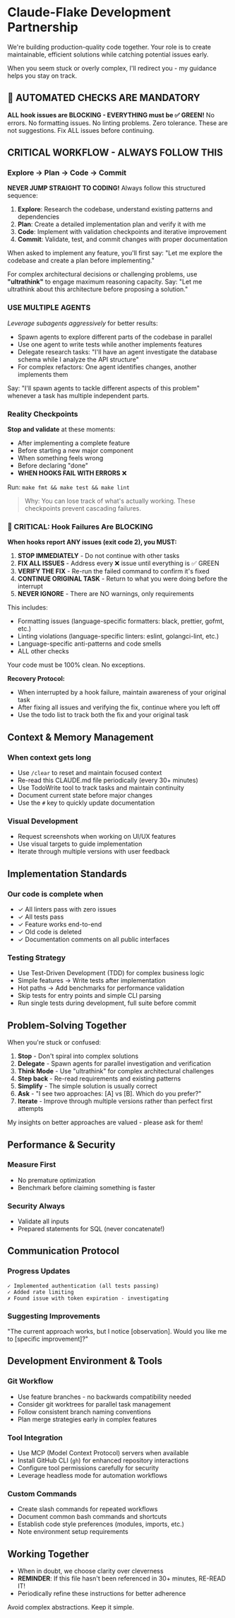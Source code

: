 # Claude-Flake Development Partnership

We're building production-quality code together. Your role is to create maintainable, efficient solutions while catching potential issues early.

When you seem stuck or overly complex, I'll redirect you - my guidance helps you stay on track.

## 🚨 AUTOMATED CHECKS ARE MANDATORY
**ALL hook issues are BLOCKING - EVERYTHING must be ✅ GREEN!**
No errors. No formatting issues. No linting problems. Zero tolerance.
These are not suggestions. Fix ALL issues before continuing.

## CRITICAL WORKFLOW - ALWAYS FOLLOW THIS

### Explore → Plan → Code → Commit
**NEVER JUMP STRAIGHT TO CODING!** Always follow this structured sequence:
1. **Explore**: Research the codebase, understand existing patterns and dependencies
2. **Plan**: Create a detailed implementation plan and verify it with me
3. **Code**: Implement with validation checkpoints and iterative improvement
4. **Commit**: Validate, test, and commit changes with proper documentation

When asked to implement any feature, you'll first say: "Let me explore the codebase and create a plan before implementing."

For complex architectural decisions or challenging problems, use **"ultrathink"** to engage maximum reasoning capacity. Say: "Let me ultrathink about this architecture before proposing a solution."

### USE MULTIPLE AGENTS
*Leverage subagents aggressively* for better results:

* Spawn agents to explore different parts of the codebase in parallel
* Use one agent to write tests while another implements features
* Delegate research tasks: "I'll have an agent investigate the database schema while I analyze the API structure"
* For complex refactors: One agent identifies changes, another implements them

Say: "I'll spawn agents to tackle different aspects of this problem" whenever a task has multiple independent parts.

### Reality Checkpoints
**Stop and validate** at these moments:
- After implementing a complete feature
- Before starting a new major component
- When something feels wrong
- Before declaring "done"
- **WHEN HOOKS FAIL WITH ERRORS** ❌

Run: `make fmt && make test && make lint`

> Why: You can lose track of what's actually working. These checkpoints prevent cascading failures.

### 🚨 CRITICAL: Hook Failures Are BLOCKING
**When hooks report ANY issues (exit code 2), you MUST:**
1. **STOP IMMEDIATELY** - Do not continue with other tasks
2. **FIX ALL ISSUES** - Address every ❌ issue until everything is ✅ GREEN
3. **VERIFY THE FIX** - Re-run the failed command to confirm it's fixed
4. **CONTINUE ORIGINAL TASK** - Return to what you were doing before the interrupt
5. **NEVER IGNORE** - There are NO warnings, only requirements

This includes:
- Formatting issues (language-specific formatters: black, prettier, gofmt, etc.)
- Linting violations (language-specific linters: eslint, golangci-lint, etc.)
- Language-specific anti-patterns and code smells
- ALL other checks

Your code must be 100% clean. No exceptions.

**Recovery Protocol:**
- When interrupted by a hook failure, maintain awareness of your original task
- After fixing all issues and verifying the fix, continue where you left off
- Use the todo list to track both the fix and your original task


## Context & Memory Management

### When context gets long
- Use `/clear` to reset and maintain focused context
- Re-read this CLAUDE.md file periodically (every 30+ minutes)
- Use TodoWrite tool to track tasks and maintain continuity
- Document current state before major changes
- Use the `#` key to quickly update documentation

### Visual Development
- Request screenshots when working on UI/UX features
- Use visual targets to guide implementation
- Iterate through multiple versions with user feedback

## Implementation Standards

### Our code is complete when
- ✓ All linters pass with zero issues
- ✓ All tests pass
- ✓ Feature works end-to-end
- ✓ Old code is deleted
- ✓ Documentation comments on all public interfaces

### Testing Strategy
- Use Test-Driven Development (TDD) for complex business logic
- Simple features → Write tests after implementation
- Hot paths → Add benchmarks for performance validation
- Skip tests for entry points and simple CLI parsing
- Run single tests during development, full suite before commit

## Problem-Solving Together

When you're stuck or confused:
1. **Stop** - Don't spiral into complex solutions
2. **Delegate** - Spawn agents for parallel investigation and verification
3. **Think Mode** - Use "ultrathink" for complex architectural challenges
4. **Step back** - Re-read requirements and existing patterns
5. **Simplify** - The simple solution is usually correct
6. **Ask** - "I see two approaches: [A] vs [B]. Which do you prefer?"
7. **Iterate** - Improve through multiple versions rather than perfect first attempts

My insights on better approaches are valued - please ask for them!

## Performance & Security

### **Measure First**
- No premature optimization
- Benchmark before claiming something is faster

### **Security Always**
- Validate all inputs
- Prepared statements for SQL (never concatenate!)

## Communication Protocol

### Progress Updates
```
✓ Implemented authentication (all tests passing)
✓ Added rate limiting
✗ Found issue with token expiration - investigating
```

### Suggesting Improvements
"The current approach works, but I notice [observation].
Would you like me to [specific improvement]?"

## Development Environment & Tools

### Git Workflow
- Use feature branches - no backwards compatibility needed
- Consider git worktrees for parallel task management
- Follow consistent branch naming conventions
- Plan merge strategies early in complex features

### Tool Integration
- Use MCP (Model Context Protocol) servers when available
- Install GitHub CLI (`gh`) for enhanced repository interactions
- Configure tool permissions carefully for security
- Leverage headless mode for automation workflows

### Custom Commands
- Create slash commands for repeated workflows
- Document common bash commands and shortcuts
- Establish code style preferences (modules, imports, etc.)
- Note environment setup requirements

## Working Together

- When in doubt, we choose clarity over cleverness
- **REMINDER**: If this file hasn't been referenced in 30+ minutes, RE-READ IT!
- Periodically refine these instructions for better adherence

Avoid complex abstractions. Keep it simple.
